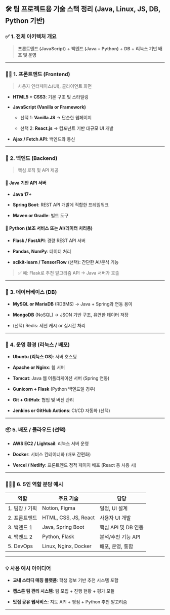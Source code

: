 ## 🛠️ 팀 프로젝트용 기술 스택 정리 (Java, Linux, JS, DB, Python 기반)

### ✅ **1. 전체 아키텍처 개요**

> **프론트엔드 (JavaScript)** + **백엔드 (Java + Python)** + **DB** + **리눅스 기반 배포 및 운영**

---

### 👨‍💻 **1. 프론트엔드 (Frontend)**

> 사용자 인터페이스(UI), 클라이언트 화면

- **HTML5 + CSS3**: 기본 구조 및 스타일링
    
- **JavaScript (Vanilla or Framework)**
    
    - 선택 1: **Vanilla JS** → 단순한 웹페이지
        
    - 선택 2: **React.js** → 컴포넌트 기반 대규모 UI 개발
        
- **Ajax / Fetch API**: 백엔드와 통신
    

---

### 🧠 **2. 백엔드 (Backend)**

> 핵심 로직 및 API 제공

#### 🔹 Java 기반 API 서버

- **Java 17+**
    
- **Spring Boot**: REST API 개발에 적합한 프레임워크
    
- **Maven or Gradle**: 빌드 도구
    

#### 🔹 Python (보조 서비스 또는 AI/데이터 처리용)

- **Flask / FastAPI**: 경량 REST API 서버
    
- **Pandas, NumPy**: 데이터 처리
    
- **scikit-learn / TensorFlow** (선택): 간단한 AI/분석 기능
    

> ✅ 예: Flask로 추천 알고리즘 API → Java 서버가 호출

---

### 💾 **3. 데이터베이스 (DB)**

- **MySQL or MariaDB** (RDBMS) → Java + Spring과 연동 용이
    
- **MongoDB** (NoSQL) → JSON 기반 구조, 유연한 데이터 저장
    
- (선택) Redis: 세션 캐시 or 실시간 처리
    

---

### 🐧 **4. 운영 환경 (리눅스 / 배포)**

- **Ubuntu (리눅스 OS)**: 서버 호스팅
    
- **Apache or Nginx**: 웹 서버
    
- **Tomcat**: Java 웹 어플리케이션 서버 (Spring 연동)
    
- **Gunicorn + Flask** (Python 백엔드일 경우)
    
- **Git + GitHub**: 협업 및 버전 관리
    
- **Jenkins or GitHub Actions**: CI/CD 자동화 (선택)
    

---

### 📦 **5. 배포 / 클라우드 (선택)**

- **AWS EC2 / Lightsail**: 리눅스 서버 운영
    
- **Docker**: 서비스 컨테이너화 (배포 간편화)
    
- **Vercel / Netlify**: 프론트엔드 정적 페이지 배포 (React 등 사용 시)
    

---

### 🧑‍🤝‍🧑 **6. 5인 역할 분담 예시**

|역할|주요 기술|담당|
|---|---|---|
|1. 팀장 / 기획|Notion, Figma|일정, UI 설계|
|2. 프론트엔드|HTML, CSS, JS, React|사용자 UI 개발|
|3. 백엔드 1|Java, Spring Boot|핵심 API 및 DB 연동|
|4. 백엔드 2|Python, Flask|분석/추천 기능 API|
|5. DevOps|Linux, Nginx, Docker|배포, 운영, 통합|

---

### 💡 사용 예시 아이디어

- **교내 스터디 매칭 플랫폼**: 학생 정보 기반 추천 시스템 포함
    
- **캡스톤 팀 관리 시스템**: 팀 모집 + 진행 현황 + 평가 모듈
    
- **맛집 공유 웹서비스**: 지도 API + 평점 + Python 추천 알고리즘
    

---

